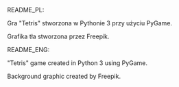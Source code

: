 README_PL:

Gra "Tetris" stworzona w Pythonie 3 przy użyciu PyGame.

Grafika tła stworzona przez Freepik.

README_ENG:

"Tetris" game created in Python 3 using PyGame.

Background graphic created by Freepik.
